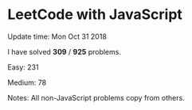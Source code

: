 # LeetCode with JavaScript

Update time: Mon Oct 31 2018

I have solved **309** / **925** problems.

Easy: 231

Medium: 78

Notes: All non-JavaScript problems copy from others.